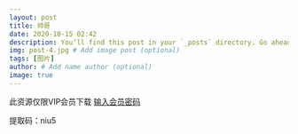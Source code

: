```yaml
---
layout: post
title: 帅哥
date: 2020-10-15 02:42
description: You’ll find this post in your `_posts` directory. Go ahead and edit it and re-build the site to see your changes.
img: post-4.jpg # Add image post (optional)
tags: [图片]
author: # Add name author (optional)
image: true
---
```

此资源仅限VIP会员下载
<a href="https://wmnhw.github.io/myblog/srmm/0004.html">输入会员密码</a>

提取码：niu5
